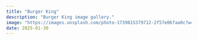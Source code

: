```yaml
---
title: "Burger King"
description: "Burger King image gallery."
image: "https://images.unsplash.com/photo-1739815379712-2f57e06faa0c?w=500&auto=format&fit=crop&q=60&ixlib=rb-4.0.3&ixid=M3wxMjA3fDB8MHxmZWF0dXJlZC1waG90b3MtZmVlZHwyfHx8ZW58MHx8fHx8"
date: 2025-01-30
---
```



